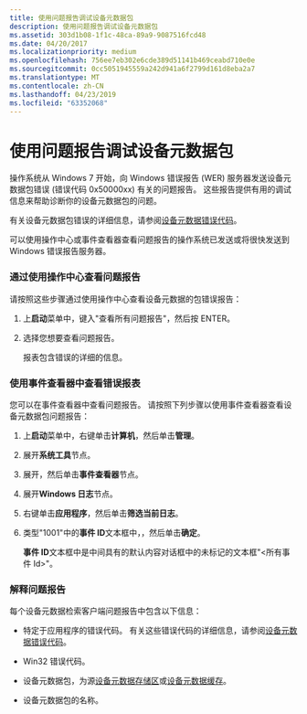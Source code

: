 ```yaml
---
title: 使用问题报告调试设备元数据包
description: 使用问题报告调试设备元数据包
ms.assetid: 303d1b08-1f1c-48ca-89a9-9087516fcd48
ms.date: 04/20/2017
ms.localizationpriority: medium
ms.openlocfilehash: 756ee7eb302e6cde389d51141b469ceabd710e0e
ms.sourcegitcommit: 0cc5051945559a242d941a6f2799d161d8eba2a7
ms.translationtype: MT
ms.contentlocale: zh-CN
ms.lasthandoff: 04/23/2019
ms.locfileid: "63352068"
---
```

# <a name="debugging-device-metadata-packages-by-using-problem-reports"></a>使用问题报告调试设备元数据包


操作系统从 Windows 7 开始，向 Windows 错误报告 (WER) 服务器发送设备元数据包错误 (错误代码 0x50000xx) 有关的问题报告。 这些报告提供有用的调试信息来帮助诊断你的设备元数据包的问题。

有关设备元数据包错误的详细信息，请参阅[设备元数据错误代码](device-metadata-error-codes.md)。

可以使用操作中心或事件查看器查看问题报告的操作系统已发送或将很快发送到 Windows 错误报告服务器。

### <a href="" id="viewing-error-reports-through-problem-reports-and-solution"></a>通过使用操作中心查看问题报告

请按照这些步骤通过使用操作中心查看设备元数据的包错误报告：

1.  上**启动**菜单中，键入"查看所有问题报告"，然后按 ENTER。

2.  选择您想要查看问题报告。

    报表包含错误的详细的信息。

### <a href="" id="viewing-error-reports-through-event-viewer"></a>使用事件查看器中查看错误报表

您可以在事件查看器中查看问题报告。 请按照下列步骤以使用事件查看器查看设备元数据包问题报告：

1.  上**启动**菜单中，右键单击**计算机**，然后单击**管理**。

2.  展开**系统工具**节点。

3.  展开，然后单击**事件查看器**节点。

4.  展开**Windows 日志**节点。

5.  右键单击**应用程序**，然后单击**筛选当前日志**。

6.  类型"1001"中的**事件 ID**文本框中，，然后单击**确定**。

    **事件 ID**文本框中是中间具有的默认内容对话框中的未标记的文本框"&lt;所有事件 Id&gt;"。

### <a href="" id="interpreting-the-problem-report"></a>解释问题报告

每个设备元数据检索客户端问题报告中包含以下信息：

-   特定于应用程序的错误代码。 有关这些错误代码的详细信息，请参阅[设备元数据错误代码](device-metadata-error-codes.md)。

-   Win32 错误代码。

-   设备元数据包，为源[设备元数据存储区](device-metadata-store.md)或[设备元数据缓存](device-metadata-cache.md)。

-   设备元数据包的名称。

 

 





